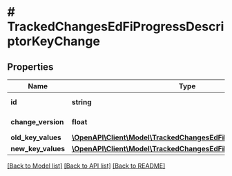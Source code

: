 # # TrackedChangesEdFiProgressDescriptorKeyChange

## Properties

Name | Type | Description | Notes
------------ | ------------- | ------------- | -------------
**id** | **string** | Resource identifier | [optional]
**change_version** | **float** | Change version | [optional]
**old_key_values** | [**\OpenAPI\Client\Model\TrackedChangesEdFiProgressDescriptorKey**](TrackedChangesEdFiProgressDescriptorKey.md) |  | [optional]
**new_key_values** | [**\OpenAPI\Client\Model\TrackedChangesEdFiProgressDescriptorKey**](TrackedChangesEdFiProgressDescriptorKey.md) |  | [optional]

[[Back to Model list]](../../README.md#models) [[Back to API list]](../../README.md#endpoints) [[Back to README]](../../README.md)
